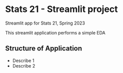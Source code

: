 # Stats 21 - Streamlit project

Streamlit app for Stats 21, Spring 2023

This streamlit application performs a simple EDA

## Structure of Application

* Describe 1
* Describe 2
